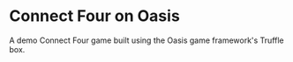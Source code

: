 # Connect Four on Oasis
A demo Connect Four game built using the Oasis game framework's Truffle box.
